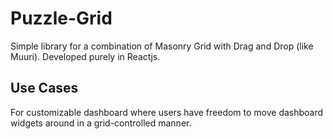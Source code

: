 # Puzzle-Grid

Simple library for a combination of Masonry Grid with Drag and Drop (like Muuri). Developed purely in Reactjs.


## Use Cases

For customizable dashboard where users have freedom to move dashboard widgets around in a grid-controlled manner.
